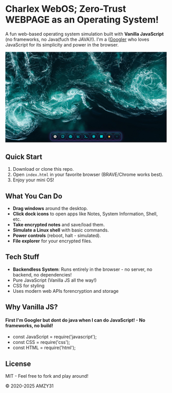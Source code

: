 # Charlex WebOS; Zero-Trust WEBPAGE as an Operating System!

A fun web-based operating system simulation built with **Vanilla JavaScript** (no frameworks, no Java(fuch the JAVA)!). I'm a ([Googler](https://g.dev/amzy31) who loves JavaScript for its simplicity and power in the browser.

![screenshot](./screenshots/1.png)


## Quick Start

1. Download or clone this repo.
2. Open `index.html` in your favorite browser (BRAVE/Chrome works best).
3. Enjoy your mini OS!

## What You Can Do

- **Drag windows** around the desktop.
- **Click dock icons** to open apps like Notes, System Information, Shell, etc.
- **Take encrypted notes** and save/load them.
- **Simulate a Linux shell** with basic commands.
- **Power controls** (reboot, halt - simulated).
- **File explorer** for your encrypted files.

## Tech Stuff

- **Backendless System**: Runs entirely in the browser - no server, no backend, no dependencies!
- Pure JavaScript (Vanilla JS all the way!)
- CSS for styling
- Uses modern web APIs forencryption and storage

## Why Vanilla JS?
#### First I'm Googler but dont do java when I can do JavaScript! - No frameworks, no build!
- const JavaScript = require('javascript');
- const CSS = require('css');
- const HTML = require('html');


## License

MIT - Feel free to fork and play around!

© 2020-2025 AMZY31

